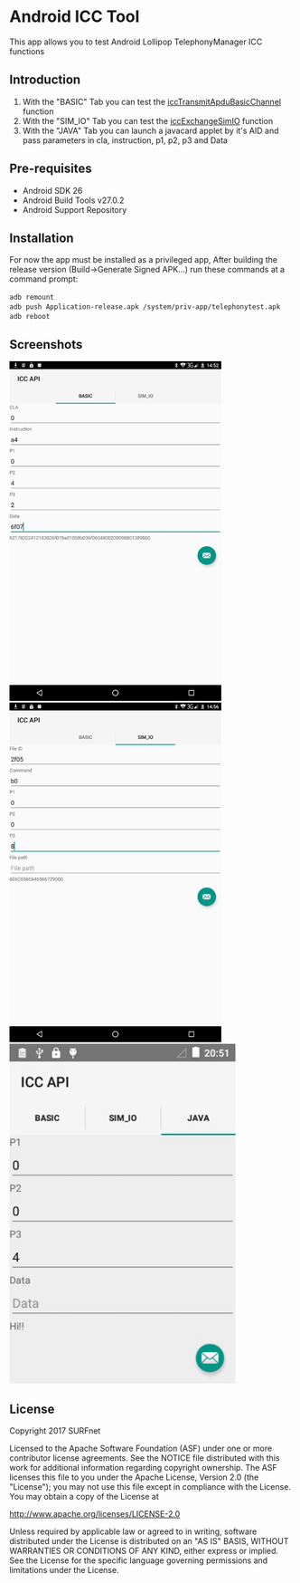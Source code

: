 Android ICC Tool
===================================

This app allows you to test Android Lollipop TelephonyManager ICC functions

Introduction
------------

1. With the "BASIC" Tab you can test the [iccTransmitApduBasicChannel][1] function
2. With the "SIM_IO" Tab you can test the [iccExchangeSimIO][2] function
3. With the "JAVA" Tab you can launch a javacard applet by it's AID and pass parameters in cla, instruction, p1, p2, p3 and Data

[1]: https://developer.android.com/reference/android/telephony/TelephonyManager.html#iccTransmitApduBasicChannel(int,%20int,%20int,%20int,%20int,%20java.lang.String)
[2]: https://developer.android.com/reference/android/telephony/TelephonyManager.html#iccExchangeSimIO(int,%20int,%20int,%20int,%20int,%20java.lang.String)

Pre-requisites
--------------

- Android SDK 26
- Android Build Tools v27.0.2
- Android Support Repository

Installation
-------------
For now the app must be installed as a privileged app, After building the release version (Build->Generate Signed APK...)
run these commands at a command prompt:

`adb remount`  
`adb push Application-release.apk /system/priv-app/telephonytest.apk`  
`adb reboot`  

Screenshots
-------------

<img src="screenshots/1-tab1.jpg" height="600" alt="Screenshot"/>
<img src="screenshots/2-tab2.jpg" height="600" alt="Screenshot"/> 
<img src="screenshots/3-tab3.jpg" height="600" alt="Screenshot"/> 

License
-------

Copyright 2017 SURFnet

Licensed to the Apache Software Foundation (ASF) under one or more contributor
license agreements.  See the NOTICE file distributed with this work for
additional information regarding copyright ownership.  The ASF licenses this
file to you under the Apache License, Version 2.0 (the "License"); you may not
use this file except in compliance with the License.  You may obtain a copy of
the License at

http://www.apache.org/licenses/LICENSE-2.0

Unless required by applicable law or agreed to in writing, software
distributed under the License is distributed on an "AS IS" BASIS, WITHOUT
WARRANTIES OR CONDITIONS OF ANY KIND, either express or implied.  See the
License for the specific language governing permissions and limitations under
the License.
